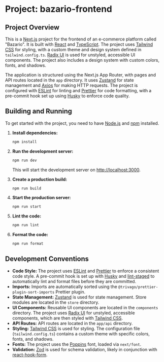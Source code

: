 # Project: bazario-frontend

## Project Overview

This is a [Next.js](https://nextjs.org/) project for the frontend of an
e-commerce platform called "Bazario". It is built with
[React](https://react.dev/) and [TypeScript](https://www.typescriptlang.org/).
The project uses [Tailwind CSS](https://tailwindcss.com/) for styling, with a
custom theme and design system defined in `tailwind.config.ts`.
[Radix UI](https://www.radix-ui.com/) is used for unstyled, accessible UI
components. The project also includes a design system with custom colors, fonts,
and shadows.

The application is structured using the Next.js App Router, with pages and API
routes located in the `app` directory. It uses
[Zustand](https://github.com/pmndrs/zustand) for state management and
[Axios](https://axios-http.com/) for making HTTP requests. The project is
configured with [ESLint](https://eslint.org/) for linting and
[Prettier](https://prettier.io/) for code formatting, with a pre-commit hook set
up using [Husky](https://typicode.github.io/husky/) to enforce code quality.

## Building and Running

To get started with the project, you need to have [Node.js](https://nodejs.org/)
and [npm](https://www.npmjs.com/) installed.

1.  **Install dependencies:**

    ```bash
    npm install
    ```

2.  **Run the development server:**

    ```bash
    npm run dev
    ```

    This will start the development server on
    [http://localhost:3000](http://localhost:3000).

3.  **Create a production build:**

    ```bash
    npm run build
    ```

4.  **Start the production server:**

    ```bash
    npm run start
    ```

5.  **Lint the code:**

    ```bash
    npm run lint
    ```

6.  **Format the code:**
    ```bash
    npm run format
    ```

## Development Conventions

- **Code Style:** The project uses [ESLint](https://eslint.org/) and
  [Prettier](https://prettier.io/) to enforce a consistent code style. A
  pre-commit hook is set up with [Husky](https://typicode.github.io/husky/) and
  [lint-staged](https://github.com/okonet/lint-staged) to automatically lint and
  format files before they are committed.
- **Imports:** Imports are automatically sorted using the
  `@trivago/prettier-plugin-sort-imports` Prettier plugin.
- **State Management:** [Zustand](https://github.com/pmndrs/zustand) is used for
  state management. Store modules are located in the `store` directory.
- **UI Components:** Reusable UI components are located in the `components`
  directory. The project uses [Radix UI](https://www.radix-ui.com/) for
  unstyled, accessible components, which are then styled with
  [Tailwind CSS](https://tailwindcss.com/).
- **API Routes:** API routes are located in the `app/api` directory.
- **Styling:** [Tailwind CSS](https://tailwindcss.com/) is used for styling. The
  configuration file (`tailwind.config.ts`) contains a custom theme with
  specific colors, fonts, and shadows.
- **Fonts:** The project uses the
  [Poppins](https://fonts.google.com/specimen/Poppins) font, loaded via
  `next/font`.
- **Validation:** [Zod](https://zod.dev/) is used for schema validation, likely
  in conjunction with [react-hook-form](https://react-hook-form.com/).
